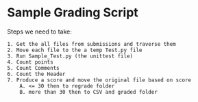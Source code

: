 # Sample Grading Script

Steps we need to take: 

	1. Get the all files from submissions and traverse them
	2. Move each file to the a temp Test.py file
	3. Run Sample_Test.py (the unittest file)
	4. Count points
	5. Count Comments
	6. Count the Header 
	7. Produce a score and move the original file based on score
		A. <= 30 then to regrade folder
		B. more than 30 then to CSV and graded folder
